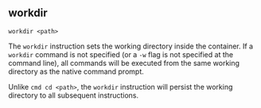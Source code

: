 ## workdir

	workdir <path>

The `workdir` instruction sets the working directory inside the container. If a `workdir` command is not specified (or a `-w` flag is not specified at the command line), all commands will be executed from the same working directory as the native command prompt. 

Unlike `cmd cd <path>`, the `workdir` instruction will persist the working directory to all subsequent instructions. 